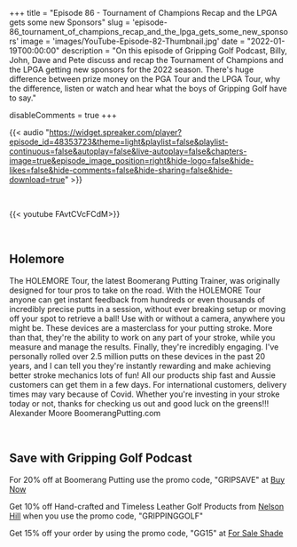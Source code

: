 +++
title = "Episode 86 - Tournament of Champions Recap and the LPGA gets some new Sponsors"
slug = 'episode-86_tournament_of_champions_recap_and_the_lpga_gets_some_new_sponsors'
image = 'images/YouTube-Episode-82-Thumbnail.jpg'
date = "2022-01-19T00:00:00"
description = "On this episode of Gripping Golf Podcast, Billy, John, Dave and Pete discuss and recap the Tournament of Champions and the LPGA getting new sponsors for the 2022 season. There's huge difference between prize money on the PGA Tour and the LPGA Tour, why the difference, listen or watch and hear what the boys of Gripping Golf have to say."

disableComments = true
+++

{{< audio "https://widget.spreaker.com/player?episode_id=48353723&theme=light&playlist=false&playlist-continuous=false&autoplay=false&live-autoplay=false&chapters-image=true&episode_image_position=right&hide-logo=false&hide-likes=false&hide-comments=false&hide-sharing=false&hide-download=true" >}}

</br>

{{< youtube FAvtCVcFCdM>}}

</br>


## Holemore

The HOLEMORE Tour, the latest Boomerang Putting Trainer, was originally designed for tour pros to take on the road. With the HOLEMORE Tour anyone can get instant feedback from hundreds or even thousands of incredibly precise putts in a session, without ever breaking setup or moving off your spot to retrieve a ball! Use with or without a camera, anywhere you might be. These devices are a masterclass for your putting stroke. More than that, they're the ability to work on any part of your stroke, while you measure and manage the results. Finally, they're incredibly engaging. I've personally rolled over 2.5 million putts on these devices in the past 20 years, and I can tell you they're instantly rewarding and make achieving better stroke mechanics lots of fun! All our products ship fast and Aussie customers can get them in a few days. For international customers, delivery times may vary because of Covid. Whether you're investing in your stroke today or not, thanks for checking us out and good luck on the greens!!! Alexander Moore BoomerangPutting.com

</br>

## Save with Gripping Golf Podcast

For 20% off at Boomerang Putting use the promo code, "GRIPSAVE" at [Buy Now](https://www.boomerangputting.com/)

Get 10% off Hand-crafted and Timeless Leather Golf Products from [Nelson Hill](https://www.nelsonhill.co/) when you use the promo code, "GRIPPINGGOLF"

Get 15% off your order by using the promo code, "GG15" at [For Sale Shade](https://forsaleshade.com/)
